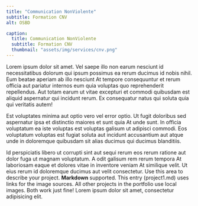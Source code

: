 ```yaml
---
title: "Communication NonViolente"
subtitle: Formation CNV
alt: OSBD

caption:
  title: Communication NonViolente
  subtitle: Formation CNV
  thumbnail: "assets/img/services/cnv.png"
---
```



Lorem ipsum dolor sit amet. Vel saepe illo non earum nesciunt id necessitatibus dolorum qui ipsum possimus ea rerum ducimus id nobis nihil. Eum beatae aperiam ab illo nesciunt At tempore consequuntur et rerum officia aut pariatur internos eum quia voluptas quo reprehenderit repellendus. Aut totam earum ut vitae excepturi et commodi quibusdam est aliquid aspernatur qui incidunt rerum. Ex consequatur natus qui soluta quia qui veritatis autem!

Est voluptates minima aut optio vero vel error optio. Ut fugit doloribus sed aspernatur ipsa et distinctio maiores et sunt quia At unde sunt. In officia voluptatum ea iste voluptas est voluptas galisum ut adipisci commodi. Eos voluptatum voluptas est fugiat soluta aut incidunt accusantium aut atque unde in doloremque quibusdam sit alias ducimus qui ducimus blanditiis.

Id perspiciatis libero ut corrupti sint aut sequi rerum eos rerum ratione aut dolor fuga ut magnam voluptatum. A odit galisum rem rerum tempora At laboriosam eaque et dolores vitae in inventore veniam At similique velit. Ut eius rerum id doloremque ducimus aut velit consectetur.
Use this area to describe your project. **Markdown** supported. This entry (project1.md) uses links for the image sources. All other projects in the portfolio use local images. Both work just fine! Lorem ipsum dolor sit amet, consectetur adipisicing elit. 



